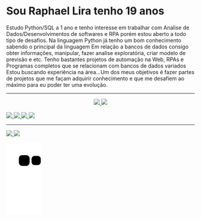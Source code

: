 <h1>Sou Raphael Lira tenho 19 anos </h1>
Estudo Python/SQL a 1 ano e tenho interesse em trabalhar com Analise de Dados/Desenvolvimentos de softwares e RPA porém estou aberto a todo tipo de desafios.
Na linguagem Python já tenho um bom conhecimento sabendo o principal da linguagem 
Em relação a bancos de dados consigo obter informações, manipular, fazer analise exploratória, criar modelo de previsão e etc. 
Tenho bastantes projetos de automação na Web, RPAs e Programas completos que se relacionam com bancos de dados variados
Estou buscando experiência na área...Um dos meus objetivos é fazer partes de projetos que me façam adquirir conhecimento e que me desafiem ao máximo para eu poder ter uma evolução.
<hr>
<div align="center">
  <a href="https://github.com/Raphael-Lira">
  <img height="180em" src="https://github-readme-stats.vercel.app/api?username=Raphael-Lira&show_icons=true&theme=dark&include_all_commits=true&count_private=true"/>
  <img height="180em" src="https://github-readme-stats.vercel.app/api/top-langs/?username=Raphael-Lira&layout=compact&langs_count=7&theme=dark"/>
</div>
<div style="display: inline_block"><br>
<img src="https://img.shields.io/badge/Python-FFD43B?style=for-the-badge&logo=python&logoColor=blue">
<img src='https://img.shields.io/badge/SQLite-07405E?style=for-the-badge&logo=sqlite&logoColor=white'>
<img src='https://img.shields.io/badge/PostgreSQL-316192?style=for-the-badge&logo=postgresql&logoColor=white'>
<img src='https://img.shields.io/badge/Selenium-43B02A?style=for-the-badge&logo=Selenium&logoColor=white'>

</div>
<hr>
<div>
<a href= 'https://www.instagram.com/raphael_llira/'><img src='https://img.shields.io/badge/Instagram-E4405F?style=for-the-badge&logo=instagram&logoColor=white'>
</a>
<a href= 'https://www.linkedin.com/in/raphaellira/'><img src='https://img.shields.io/badge/LinkedIn-0077B5?style=for-the-badge&logo=linkedin&logoColor=white'>
</a>

![Snake animation](https://github.com/rafaballerini/rafaballerini/blob/output/github-contribution-grid-snake.svg)
